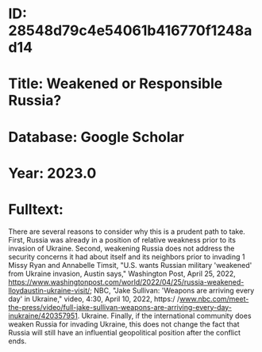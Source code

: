 # ID: 28548d79c4e54061b416770f1248ad14
# Title: Weakened or Responsible Russia?
# Database: Google Scholar
# Year: 2023.0
# Fulltext:
There are several reasons to consider why this is a prudent path to take.
First, Russia was already in a position of relative weakness prior to its invasion of Ukraine.
Second, weakening Russia does not address the security concerns it had about itself and its neighbors prior to invading 1 Missy Ryan and Annabelle Timsit, "U.S. wants Russian military 'weakened' from Ukraine invasion, Austin says," Washington Post, April 25, 2022, https://www.washingtonpost.com/world/2022/04/25/russia-weakened-lloydaustin-ukraine-visit/; NBC, "Jake Sullivan: 'Weapons are arriving every day' in Ukraine," video, 4:30, April 10, 2022, https:/ /www.nbc.com/meet-the-press/video/full-jake-sullivan-weapons-are-arriving-every-day-inukraine/420357951.
Ukraine.
Finally, if the international community does weaken Russia for invading Ukraine, this does not change the fact that Russia will still have an influential geopolitical position after the conflict ends.